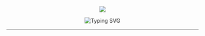 <div>

<div id="header" align="center">
  
  <img src="https://media1.tenor.com/m/nlAcoH84u9EAAAAd/le-sserafim-eunchae.gif"/>
  
</div>

<div align="center">
  
![Typing SVG](https://pngimg.com/uploads/good_morning/good_morning_PNG50.png)
</div>

<div align="center">
  <hr>
 
</div>
